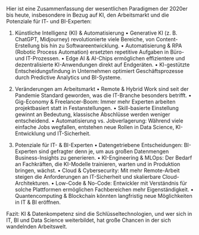 Hier ist eine Zusammenfassung der wesentlichen Paradigmen der 2020er bis heute, insbesondere in Bezug auf KI, den Arbeitsmarkt und die Potenziale für IT- und BI-Experten:

1. Künstliche Intelligenz (KI) & Automatisierung
	•	Generative KI (z. B. ChatGPT, Midjourney) revolutionierte viele Bereiche, von Content-Erstellung bis hin zu Softwareentwicklung.
	•	Automatisierung & RPA (Robotic Process Automation) ersetzten repetitive Aufgaben in Büro- und IT-Prozessen.
	•	Edge AI & AI-Chips ermöglichen effizientere und dezentralisierte KI-Anwendungen direkt auf Endgeräten.
	•	KI-gestützte Entscheidungsfindung in Unternehmen optimiert Geschäftsprozesse durch Predictive Analytics und BI-Systeme.

2. Veränderungen am Arbeitsmarkt
	•	Remote & Hybrid Work sind seit der Pandemie Standard geworden, was die IT-Branche besonders betrifft.
	•	Gig-Economy & Freelancer-Boom: Immer mehr Experten arbeiten projektbasiert statt in Festanstellungen.
	•	Skill-basierte Einstellung gewinnt an Bedeutung, klassische Abschlüsse werden weniger entscheidend.
	•	Automatisierung vs. Jobverlagerung: Während viele einfache Jobs wegfallen, entstehen neue Rollen in Data Science, KI-Entwicklung und IT-Sicherheit.

3. Potenziale für IT- & BI-Experten
	•	Datengetriebene Entscheidungen: BI-Experten sind gefragter denn je, um aus großen Datenmengen Business-Insights zu generieren.
	•	KI-Engineering & MLOps: Der Bedarf an Fachkräften, die KI-Modelle trainieren, warten und in Produktion bringen, wächst.
	•	Cloud & Cybersecurity: Mit mehr Remote-Arbeit steigen die Anforderungen an IT-Sicherheit und skalierbare Cloud-Architekturen.
	•	Low-Code & No-Code: Entwickler mit Verständnis für solche Plattformen ermöglichen Fachbereichen mehr Eigenständigkeit.
	•	Quantencomputing & Blockchain könnten langfristig neue Möglichkeiten in IT & BI eröffnen.

Fazit: KI & Datenkompetenz sind die Schlüsseltechnologien, und wer sich in IT, BI und Data Science weiterbildet, hat große Chancen in der sich wandelnden Arbeitswelt.